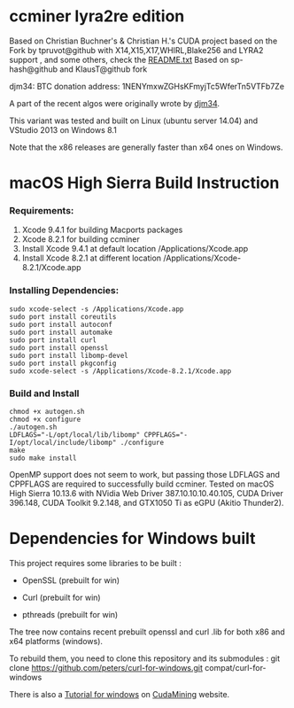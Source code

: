 # ccminer lyra2re edition

Based on Christian Buchner's &amp; Christian H.'s CUDA project
based on the Fork by tpruvot@github with X14,X15,X17,WHIRL,Blake256 and LYRA2 support , and some others, check the [README.txt](README.txt)
Based on sp-hash@github and KlausT@github fork

djm34: BTC donation address: 
1NENYmxwZGHsKFmyjTc5WferTn5VTFb7Ze

A part of the recent algos were originally wrote by [djm34](https://github.com/djm34).

This variant was tested and built on Linux (ubuntu server 14.04) and VStudio 2013 on Windows 8.1

Note that the x86 releases are generally faster than x64 ones on Windows.

# macOS High Sierra Build Instruction

### Requirements:

1. Xcode 9.4.1 for building Macports packages
2. Xcode 8.2.1 for building ccminer
3. Install Xcode 9.4.1 at default location /Applications/Xcode.app
4. Install Xcode 8.2.1 at different location /Applications/Xcode-8.2.1/Xcode.app

### Installing Dependencies:

	sudo xcode-select -s /Applications/Xcode.app
	sudo port install coreutils
	sudo port install autoconf
	sudo port install automake
	sudo port install curl
	sudo port install openssl
	sudo port install libomp-devel
	sudo port install pkgconfig
	sudo xcode-select -s /Applications/Xcode-8.2.1/Xcode.app
	
### Build and Install

	chmod +x autogen.sh
	chmod +x configure
	./autogen.sh
	LDFLAGS="-L/opt/local/lib/libomp" CPPFLAGS="-I/opt/local/include/libomp" ./configure
	make
	sudo make install

OpenMP support does not seem to work, but passing those LDFLAGS and CPPFLAGS are required to successfully build ccminer. Tested on macOS High Sierra 10.13.6 with NVidia Web Driver 387.10.10.10.40.105, CUDA Driver 396.148, CUDA Toolkit 9.2.148, and GTX1050 Ti as eGPU (Akitio Thunder2).

# Dependencies for Windows built

This project requires some libraries to be built :

- OpenSSL (prebuilt for win)

- Curl (prebuilt for win)

- pthreads (prebuilt for win)

The tree now contains recent prebuilt openssl and curl .lib for both x86 and x64 platforms (windows).

To rebuild them, you need to clone this repository and its submodules :
    git clone https://github.com/peters/curl-for-windows.git compat/curl-for-windows

There is also a [Tutorial for windows](http://cudamining.co.uk/url/tutorials/id/3) on [CudaMining](http://cudamining.co.uk) website.

